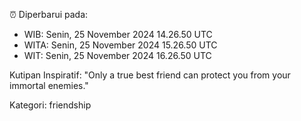 ⏰ Diperbarui pada:
- WIB: Senin, 25 November 2024 14.26.50 UTC
- WITA: Senin, 25 November 2024 15.26.50 UTC
- WIT: Senin, 25 November 2024 16.26.50 UTC

Kutipan Inspiratif:
"Only a true best friend can protect you from your immortal enemies."


Kategori: friendship

